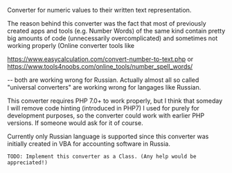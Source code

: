 Converter for numeric values to their written text representation.

The reason behind this converter was the fact that most of previously created apps and tools (e.g. Number Words) of the same kind 
contain pretty big amounts of code (unnecessarily overcomplicated) and sometimes not working properly (Online converter tools like 

https://www.easycalculation.com/convert-number-to-text.php
or 
https://www.tools4noobs.com/online_tools/number_spell_words/ 

-- both are working wrong for Russian. Actually almost all so called "universal converters" are working wrong for langages like Russian.

This converter requires PHP 7.0+ to work properly, but I think that someday I will remove code hinting (introduced in PHP7) I used for purely for development purposes, so the converter could work with earlier PHP versions. If someone would ask for it of course.

Currently only Russian language is supported since this converter was initially created in VBA for accounting software in Russia.

`TODO: Implement this converter as a Class. (Any help would be appreciated!)`
